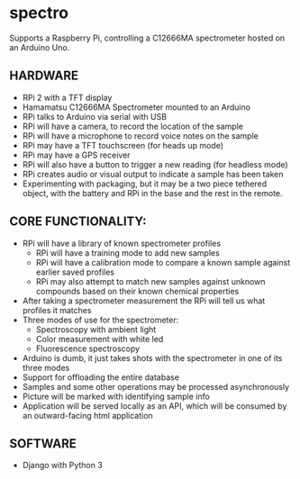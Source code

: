 # spectro

Supports a Raspberry Pi, controlling a C12666MA spectrometer hosted on an Arduino Uno.

## HARDWARE
- RPi 2 with a TFT display 
- Hamamatsu C12666MA Spectrometer mounted to an Arduino
- RPi talks to Arduino via serial with USB
- RPi will have a camera, to record the location of the sample
- RPi will have a microphone to record voice notes on the sample
- RPi may have a TFT touchscreen (for heads up mode)
- RPi may have a GPS receiver
- RPi will also have a button to trigger a new reading (for headless mode)
- RPi creates audio or visual output to indicate a sample has been taken
- Experimenting with packaging, but it may be a two piece tethered object, with the battery and RPi in the base and the rest in the remote.

## CORE FUNCTIONALITY:
- RPi will have a library of known spectrometer profiles
  - RPi will have a training mode to add new samples
  - RPi will have a calibration mode to compare a known sample against earlier saved profiles
  - RPi may also attempt to match new samples against unknown compounds based on their known chemical properties
- After taking a spectrometer measurement the RPi will tell us what profiles it matches
- Three modes of use for the spectrometer:
  - Spectroscopy with ambient light
  - Color measurement with white led
  - Fluorescence spectroscopy
- Arduino is dumb, it just takes shots with the spectrometer in one of its three modes
- Support for offloading the entire database 
- Samples and some other operations may be processed asynchronously 
- Picture will be marked with identifying sample info
- Application will be served locally as an API, which will be consumed by an outward-facing html application

## SOFTWARE
- Django with Python 3 
